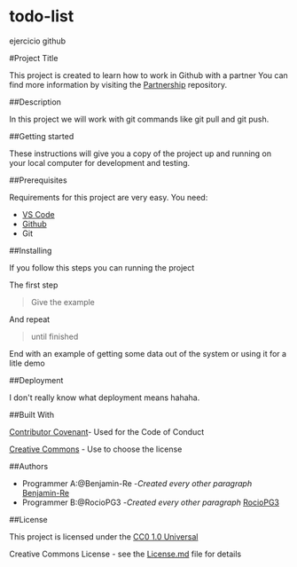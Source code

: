 # todo-list
ejercicio github

#Project Title

This project is created to learn how to work in Github with a partner
You can find more information by visiting the [Partnership](https://www.partnership.com/) repository.

##Description

In this project we will work with git commands like git pull and git push. 

##Getting started

These instructions will give you a copy of the project up and running on your local computer for development and testing.

##Prerequisites

Requirements for this project are very easy. You need:
- [VS Code](https://code.visualstudio.com/)
- [Github](https://github.com/)
- Git

##Installing

 If you follow this steps you can running the project

 The first step

 > Give the example

 And repeat

 > until finished

 End with an example of getting some data out of the system or using it for a litle demo
 
##Deployment

I don't really know what deployment means hahaha. 

##Built With

[Contributor Covenant](https://www.contributor.com/)- Used
for the Code of Conduct

[Creative Commons](https://www.creative.com/) - Use to choose 
the license

##Authors

* Programmer A:@Benjamin-Re -*Created every other  paragraph* [Benjamin-Re](github.com/Benjamin-Re)
* Programmer B:@RocioPG3 -*Created every other paragraph* [RocioPG3](github.com/RocioPG3)
  

##License

This project is licensed under the [CC0 1.0 Universal](https://www.universal.com/)

Creative Commons License - see the [License.md](https://www.licensemd.com/) file for details 







